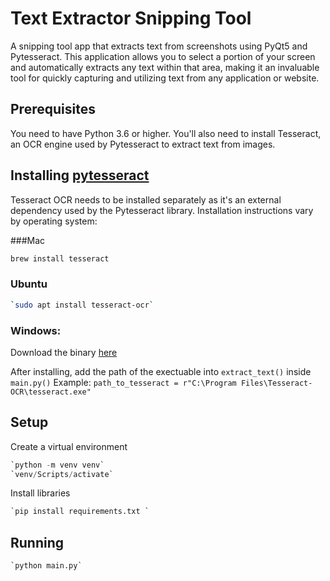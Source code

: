 # Text Extractor Snipping Tool

A snipping tool app that extracts text from screenshots using PyQt5 and Pytesseract. This application allows you to select a portion of your screen and automatically extracts any text within that area, making it an invaluable tool for quickly capturing and utilizing text from any application or website.

## Prerequisites

You need to have Python 3.6 or higher. You'll also need to install Tesseract, an OCR engine used by Pytesseract to extract text from images.

## Installing [pytesseract](https://pyimagesearch.com/2021/08/16/installing-tesseract-pytesseract-and-python-ocr-packages-on-your-system/)

Tesseract OCR needs to be installed separately as it's an external dependency used by the Pytesseract library. Installation instructions vary by operating system:

###Mac

```bash
brew install tesseract
```

### Ubuntu

```bash
`sudo apt install tesseract-ocr`
```

### Windows:

Download the binary [here](https://github.com/UB-Mannheim/tesseract/wiki)

After installing, add the path of the exectuable into `extract_text()` inside `main.py()`
Example: `path_to_tesseract = r"C:\Program Files\Tesseract-OCR\tesseract.exe"`

## Setup

Create a virtual environment
```python
`python -m venv venv`
`venv/Scripts/activate`
```

Install libraries
```python
`pip install requirements.txt `
```

## Running
```python
`python main.py`
```

